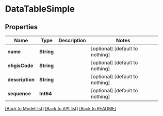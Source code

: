 # DataTableSimple


## Properties
Name | Type | Description | Notes
------------ | ------------- | ------------- | -------------
**name** | **String** |  | [optional] [default to nothing]
**nhgisCode** | **String** |  | [optional] [default to nothing]
**description** | **String** |  | [optional] [default to nothing]
**sequence** | **Int64** |  | [optional] [default to nothing]


[[Back to Model list]](../README.md#models) [[Back to API list]](../README.md#api-endpoints) [[Back to README]](../README.md)


